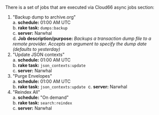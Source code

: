 There is a set of jobs that are executed via Cloud66 async jobs section:

1. "Backup dump to archive.org"  
  a. **schedule:** 01:00 AM UTC  
  b. **rake task:** `dumps:backup`  
  c. **server:** Narwhal  
  d. **Job description/purpose:** _Backups a transaction dump file to a remote provider. Accepts an argument to specify the dump date (defaults to yesterday)_  
2. "Update JSON contexts"  
  a. **schedule:** 01:00 AM UTC  
  b. **rake task:** `json_contexts:update`  
  c. **server:** Narwhal  
3. "Purge Envelopes"  
  a. **schedule:** 01:00 AM UTC  
  b. **rake task:** `json_contexts:update`  
  c. **server:** Narwhal  
4. "Reindex All"  
  a. **schedule:** "On demand"  
  b. **rake task:** `search:reindex`  
  c. **server:** Narwhal  

